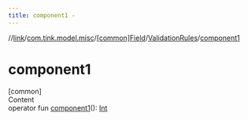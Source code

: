 ```yaml
---
title: component1 -
---
```

//[link](../../../index.md)/[com.tink.model.misc](../../index.md)/[[common]Field](../index.md)/[ValidationRules](index.md)/[component1](component1.md)



# component1  
[common]  
Content  
operator fun [component1](component1.md)(): [Int](https://kotlinlang.org/api/latest/jvm/stdlib/kotlin/-int/index.html)  



